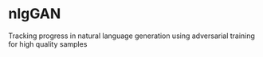 # nlgGAN
Tracking progress in natural language generation using adversarial training for high quality samples
